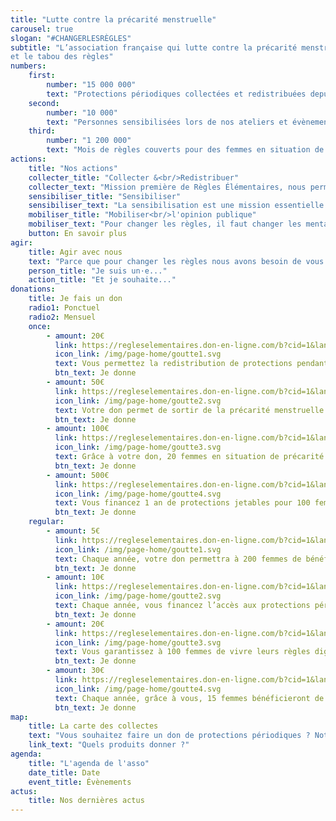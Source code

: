 ```yaml
---
title: "Lutte contre la précarité menstruelle"
carousel: true
slogan: "#CHANGERLESRÈGLES"
subtitle: "L’association française qui lutte contre la précarité menstruelle 
et le tabou des règles"
numbers:
    first:
        number: "15 000 000"
        text: "Protections périodiques collectées et redistribuées depuis 2015"
    second:
        number: "10 000"
        text: "Personnes sensibilisées lors de nos ateliers et évènements"
    third:
        number: "1 200 000"
        text: "Mois de règles couverts pour des femmes en situation de précarité menstruelle"
actions:
    title: "Nos actions"
    collecter_title: "Collecter &<br/>Redistribuer"
    collecter_text: "Mission première de Règles Élémentaires, nous permettons à tout un chacun d’organiser sa propre collecte de protections périodiques, nous assurons ensuite la redistribution via nos associations partenaires à travers tout le territoire français."
    sensibiliser_title: "Sensibiliser"
    sensibiliser_text: "La sensibilisation est une mission essentielle et chère à notre association. Un de nos objectifs : briser le tabou des règles, et cela passe par la parole, l’éducation, l’information. Par le biais d’ateliers, d’événements, d’interventions, ou de création de contenus, nous mettons notre expertise au service de la sensibilisation."
    mobiliser_title: "Mobiliser<br/>l'opinion publique"
    mobiliser_text: "Pour changer les règles, il faut changer les mentalités et les lois ! À travers nos actions de plaidoyer et prises de paroles, nous contribuons à faire bouger les lignes pour plus d’égalité."
    button: En savoir plus
agir:
    title: Agir avec nous
    text: "Parce que pour changer les règles nous avons besoin de vous tous·tes, engagez-vous à nos côtés le temps d’une collecte, d’une redistribution, d’un partenariat ou plus si affinités ! Découvrez comment contribuer selon que vous soyez…"
    person_title: "Je suis un·e..."
    action_title: "Et je souhaite..."
donations:
    title: Je fais un don
    radio1: Ponctuel
    radio2: Mensuel
    once:
        - amount: 20€
          link: https://regleselementaires.don-en-ligne.com/b?cid=1&lang=fr_FR&frequency=once&amount=2000
          icon_link: /img/page-home/goutte1.svg
          text: Vous permettez la redistribution de protections pendant 1 mois à 60 femmes en situatio de précarité
          btn_text: Je donne
        - amount: 50€
          link: https://regleselementaires.don-en-ligne.com/b?cid=1&lang=fr_FR&frequency=once&amount=5000
          icon_link: /img/page-home/goutte2.svg
          text: Votre don permet de sortir de la précarité menstruelle une femme via la mise à disposition d’un kit de protections réutilisables
          btn_text: Je donne
        - amount: 100€
          link: https://regleselementaires.don-en-ligne.com/b?cid=1&lang=fr_FR&frequency=once&amount=10000
          icon_link: /img/page-home/goutte3.svg
          text: Grâce à votre don, 20 femmes en situation de précarité bénéficieront de protections périodiques pour un an
          btn_text: Je donne
        - amount: 500€
          link: https://regleselementaires.don-en-ligne.com/b?cid=1&lang=fr_FR&frequency=once&amount=50000
          icon_link: /img/page-home/goutte4.svg
          text: Vous financez 1 an de protections jetables pour 100 femmes en situation de précarité
          btn_text: Je donne
    regular:
        - amount: 5€
          link: https://regleselementaires.don-en-ligne.com/b?cid=1&lang=fr_FR&frequency=regular&amount=500
          icon_link: /img/page-home/goutte1.svg
          text: Chaque année, votre don permettra à 200 femmes de bénéficier de protections périodiques pendant 1 mois
          btn_text: Je donne
        - amount: 10€
          link: https://regleselementaires.don-en-ligne.com/b?cid=1&lang=fr_FR&frequency=regular&amount=1000
          icon_link: /img/page-home/goutte2.svg
          text: Chaque année, vous financez l’accès aux protections périodiques pour 36 femmes en situation de précarité
          btn_text: Je donne
        - amount: 20€
          link: https://regleselementaires.don-en-ligne.com/b?cid=1&lang=fr_FR&frequency=regular&amount=2000
          icon_link: /img/page-home/goutte3.svg
          text: Vous garantissez à 100 femmes de vivre leurs règles dignement pendant un an
          btn_text: Je donne
        - amount: 30€
          link: https://regleselementaires.don-en-ligne.com/b?cid=1&lang=fr_FR&frequency=regular&amount=3000
          icon_link: /img/page-home/goutte4.svg
          text: Chaque année, grâce à vous, 15 femmes bénéficieront de protections réutilisables et sortiront de la précarité menstruelle
          btn_text: Je donne
map:
    title: La carte des collectes
    text: "Vous souhaitez faire un don de protections périodiques ? Notre carte interactive vous renseigne sur tous les points de collecte autour de vous ! Vous pouvez utiliser la barre de recherche pour trouver la boîte à dons la plus proche de vous : changer les règles devient un jeu d’enfant ;)"
    link_text: "Quels produits donner ?"
agenda:
    title: "L'agenda de l'asso"
    date_title: Date
    event_title: Évènements
actus:
    title: Nos dernières actus
---
```


